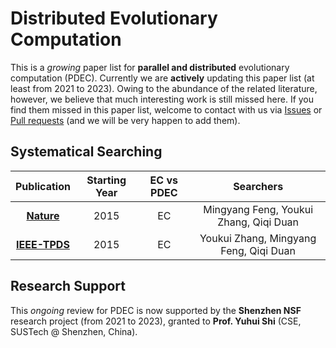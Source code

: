 # Distributed Evolutionary Computation

This is a *growing* paper list for **parallel and distributed** evolutionary computation (PDEC). Currently we are **actively** updating this paper list (at least from 2021 to 2023). Owing to the abundance of the related literature, however, we believe that much interesting work is still missed here. If you find them missed in this paper list, welcome to contact with us via [Issues](https://github.com/Evolutionary-Intelligence/DistributedEvolutionaryComputation/issues) or [Pull requests](https://github.com/Evolutionary-Intelligence/DistributedEvolutionaryComputation/pulls) (and we will be very happen to add them).

## Systematical Searching

| Publication | Starting Year | EC vs PDEC | Searchers |
|:-----------:|:-------------:|:----------:|:---------:|
| **[Nature](https://www.nature.com/)** | 2015 | EC | Mingyang Feng, Youkui Zhang, Qiqi Duan |
| **[IEEE-TPDS](https://ieeexplore.ieee.org/xpl/RecentIssue.jsp?punumber=71)** | 2015 | EC | Youkui Zhang, Mingyang Feng, Qiqi Duan |

## Research Support

This *ongoing* review for PDEC is now supported by the **Shenzhen NSF** research project (from 2021 to 2023), granted to **Prof. Yuhui Shi** (CSE, SUSTech @ Shenzhen, China).
